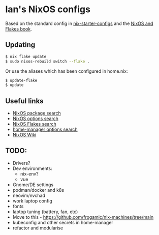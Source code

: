 # Ian's NixOS configs

Based on the standard config in [nix-starter-configs](https://github.com/Misterio77/nix-starter-configs) and the [NixOS and Flakes book](https://nixos-and-flakes.thiscute.world/).

## Updating

```bash
$ nix flake update
$ sudo nixos-rebuild switch --flake .
```

Or use the aliases which has been configured in home.nix:

```bash
$ update-flake
$ update
```

## Useful links

- [NixOS package search](https://search.nixos.org/packages)
- [NixOS options search](https://search.nixos.org/options)
- [NixOS Flakes search](https://search.nixos.org/flakes)
- [home-manager options search](https://mipmip.github.io/home-manager-option-search/)
- [NixOS Wiki](https://nixos.wiki/)

## TODO:

- Drivers?
- Dev environments:
  - nix-env?
  - vue
- Gnome/DE settings
- podman/docker and k8s
- neovim/nvchad
- work laptop config
- fonts
- laptop tuning (battery, fan, etc)
- Move to this - https://github.com/frogamic/nix-machines/tree/main
- kubeconfig and other secrets in home-manager
- refactor and modularise
